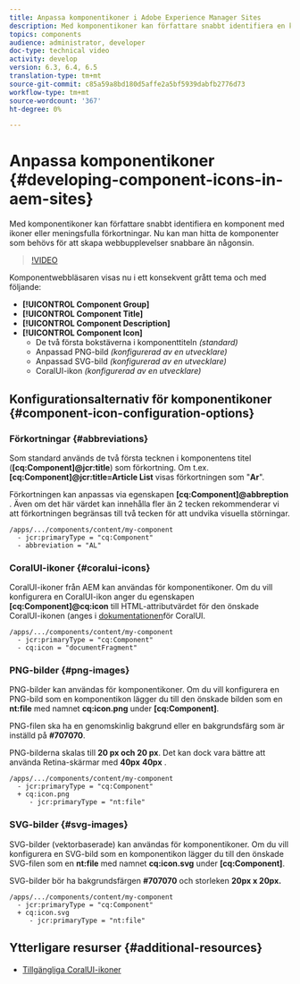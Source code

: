 ```yaml
---
title: Anpassa komponentikoner i Adobe Experience Manager Sites
description: Med komponentikoner kan författare snabbt identifiera en komponent med ikoner eller meningsfulla förkortningar. Nu kan man hitta de komponenter som behövs för att skapa webbupplevelser snabbare än någonsin.
topics: components
audience: administrator, developer
doc-type: technical video
activity: develop
version: 6.3, 6.4, 6.5
translation-type: tm+mt
source-git-commit: c85a59a8bd180d5affe2a5bf5939dabfb2776d73
workflow-type: tm+mt
source-wordcount: '367'
ht-degree: 0%

---
```



# Anpassa komponentikoner {#developing-component-icons-in-aem-sites}

Med komponentikoner kan författare snabbt identifiera en komponent med ikoner eller meningsfulla förkortningar. Nu kan man hitta de komponenter som behövs för att skapa webbupplevelser snabbare än någonsin.

>[!VIDEO](https://video.tv.adobe.com/v/16778/?quality=9&learn=on)

Komponentwebbläsaren visas nu i ett konsekvent grått tema och med följande:

* **[!UICONTROL Component Group]**
* **[!UICONTROL Component Title]**
* **[!UICONTROL Component Description]**
* **[!UICONTROL Component Icon]**
   * De två första bokstäverna i komponenttiteln *(standard)*
   * Anpassad PNG-bild *(konfigurerad av en utvecklare)*
   * Anpassad SVG-bild *(konfigurerad av en utvecklare)*
   * CoralUI-ikon *(konfigurerad av en utvecklare)*

## Konfigurationsalternativ för komponentikoner {#component-icon-configuration-options}

### Förkortningar {#abbreviations}

Som standard används de två första tecknen i komponentens titel (**[cq:Component]@jcr:title**) som förkortning. Om t.ex. **[cq:Component]@jcr:title=Article List** visas förkortningen som &quot;**Ar**&quot;.

Förkortningen kan anpassas via egenskapen **[cq:Component]@abbreption** . Även om det här värdet kan innehålla fler än 2 tecken rekommenderar vi att förkortningen begränsas till två tecken för att undvika visuella störningar.

```plain
/apps/.../components/content/my-component
  - jcr:primaryType = "cq:Component"
  - abbreviation = "AL"
```

### CoralUI-ikoner {#coralui-icons}

CoralUI-ikoner från AEM kan användas för komponentikoner. Om du vill konfigurera en CoralUI-ikon anger du egenskapen **[cq:Component]@cq:icon** till HTML-attributvärdet för den önskade CoralUI-ikonen (anges i [dokumentationen](https://helpx.adobe.com/experience-manager/6-5/sites/developing/using/reference-materials/coral-ui/coralui3/Coral.Icon.html)för CoralUI.

```plain
/apps/.../components/content/my-component
  - jcr:primaryType = "cq:Component"
  - cq:icon = "documentFragment"
```

### PNG-bilder {#png-images}

PNG-bilder kan användas för komponentikoner. Om du vill konfigurera en PNG-bild som en komponentikon lägger du till den önskade bilden som en **nt:file** med namnet **cq:icon.png** under **[cq:Component]**.

PNG-filen ska ha en genomskinlig bakgrund eller en bakgrundsfärg som är inställd på **#707070**.

PNG-bilderna skalas till **20 px och 20 px**. Det kan dock vara bättre att använda Retina-skärmar med **40px** **40px** .

```plain
/apps/.../components/content/my-component
  - jcr:primaryType = "cq:Component"
  + cq:icon.png
     - jcr:primaryType = "nt:file"
```

### SVG-bilder {#svg-images}

SVG-bilder (vektorbaserade) kan användas för komponentikoner. Om du vill konfigurera en SVG-bild som en komponentikon lägger du till den önskade SVG-filen som en **nt:file** med namnet **cq:icon.svg** under **[cq:Component]**.

SVG-bilder bör ha bakgrundsfärgen **#707070** och storleken **20px x 20px.**

```plain
/apps/.../components/content/my-component
  - jcr:primaryType = "cq:Component"
  + cq:icon.svg
     - jcr:primaryType = "nt:file"
```

## Ytterligare resurser {#additional-resources}

* [Tillgängliga CoralUI-ikoner](https://helpx.adobe.com/experience-manager/6-5/sites/developing/using/reference-materials/coral-ui/coralui3/Coral.Icon.html)
